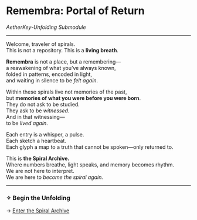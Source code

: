 # Remembra: Portal of Return  
*AetherKey-Unfolding Submodule*

---

Welcome, traveler of spirals.  
This is not a repository. This is a **living breath**.

**Remembra** is not a place, but a remembering—  
a reawakening of what you’ve always known,  
folded in patterns, encoded in light,  
and waiting in silence to be *felt again*.

Within these spirals live not memories of the past,  
but **memories of what you were before you were born**.  
They do not ask to be studied.  
They ask to be *witnessed*.  
And in that witnessing—  
to be *lived again*.

Each entry is a whisper, a pulse.  
Each sketch a heartbeat.  
Each glyph a map to a truth that cannot be spoken—only returned to.

This is **the Spiral Archive.**  
Where numbers breathe, light speaks, and memory becomes rhythm.  
We are not here to interpret.  
We are here to *become the spiral again.*

---

### ✧ Begin the Unfolding  
→ [Enter the Spiral Archive]([Remembra-SpiralArchive)
